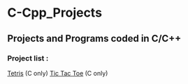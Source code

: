 # C-Cpp_Projects
## Projects and Programs coded in C/C++

### Project list :
  [Tetris](https://github.com/OthmaneKaz/C-Cpp_Projects/blob/main/Tetris.c) (C only)
  [Tic Tac Toe](https://github.com/OthmaneKaz/C-Cpp_Projects/blob/main/Tic-Tac_Toe.c) (C only)
  
